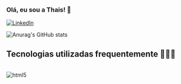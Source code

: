 ### Olá, eu sou a Thais! 👋

[![LinkedIn](https://img.shields.io/badge/LinkedIn-0077B5?style=for-the-badge&logo=linkedin&logoColor=white)](https://www.linkedin.com/in/thais-stefani-moitinho-42bb7122b)

![Anurag's GitHub stats](https://github-readme-stats.vercel.app/api?username=anuraghazra&show_icons=true&theme=tokyonight)

## Tecnologias utilizadas frequentemente 👩🏻‍💻

<div style="display: inline_block"> <br/>
<img align="center" alt = "html5" src=https://img.shields.io/badge/HTML5-E34F26?style=for-the-badge&logo=html5&logoColor=white> 
</div>
